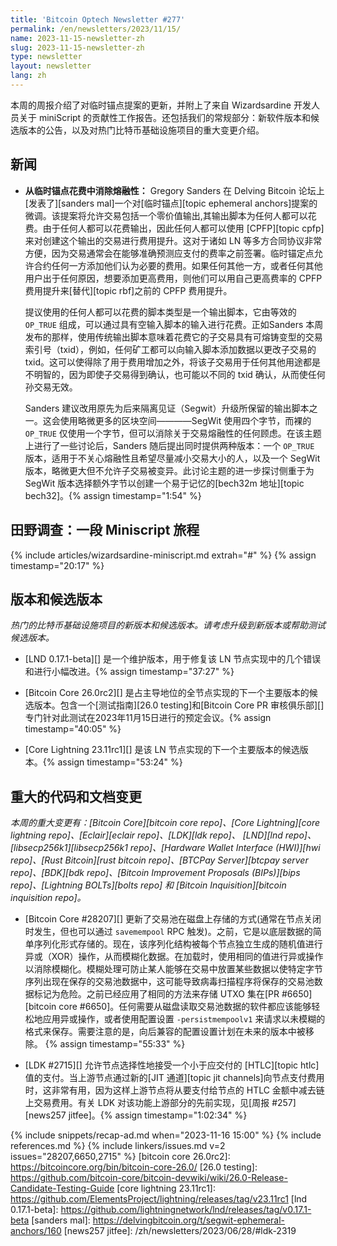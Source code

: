 ```yaml
---
title: 'Bitcoin Optech Newsletter #277'
permalink: /en/newsletters/2023/11/15/
name: 2023-11-15-newsletter-zh
slug: 2023-11-15-newsletter-zh
type: newsletter
layout: newsletter
lang: zh
---
```

本周的周报介绍了对临时锚点提案的更新，并附上了来自 Wizardsardine 开发人员关于 miniScript 的贡献性工作报告。还包括我们的常规部分：新软件版本和候选版本的公告，以及对热门比特币基础设施项目的重大变更介绍。

## 新闻

- **从临时锚点花费中消除熔融性：** Gregory Sanders 在 Delving Bitcoin 论坛上[发表了][sanders mal]一个对[临时锚点][topic ephemeral anchors]提案的微调。该提案将允许交易包括一个零价值输出,其输出脚本为任何人都可以花费。由于任何人都可以花费输出，因此任何人都可以使用 [CPFP][topic cpfp] 来对创建这个输出的交易进行费用提升。这对于诸如 LN 等多方合同协议非常方便，因为交易通常会在能够准确预测应支付的费率之前签署。临时锚定点允许合约任何一方添加他们认为必要的费用。如果任何其他一方，或者任何其他用户出于任何原因，想要添加更高费用，则他们可以用自己更高费率的 CPFP 费用提升来[替代][topic rbf]之前的 CPFP 费用提升。

    提议使用的任何人都可以花费的脚本类型是一个输出脚本，它由等效的 `OP_TRUE` 组成，可以通过具有空输入脚本的输入进行花费。正如Sanders 本周发布的那样，使用传统输出脚本意味着花费它的子交易具有可熔铸变型的交易索引号（txid），例如，任何矿工都可以向输入脚本添加数据以更改子交易的 txid。这可以使得除了用于费用增加之外，将该子交易用于任何其他用途都是不明智的，因为即使子交易得到确认，也可能以不同的 txid 确认，从而使任何孙交易无效。

    Sanders 建议改用原先为后来隔离见证（Segwit）升级所保留的输出脚本之一。这会使用略微更多的区块空间————SegWit 使用四个字节，而裸的 `OP_TRUE` 仅使用一个字节，但可以消除关于交易熔融性的任何顾虑。在该主题上进行了一些讨论后，Sanders 随后提出同时提供两种版本：一个 `OP_TRUE` 版本，适用于不关心熔融性且希望尽量减小交易大小的人，以及一个 SegWit 版本，略微更大但不允许子交易被变异。此讨论主题的进一步探讨侧重于为 SegWit 版本选择额外字节以创建一个易于记忆的[bech32m 地址][topic bech32]。{% assign timestamp="1:54" %}

## 田野调查：一段 Miniscript 旅程

{% include articles/wizardsardine-miniscript.md extrah="#" %} {% assign timestamp="20:17" %}

## 版本和候选版本

*热门的比特币基础设施项目的新版本和候选版本。请考虑升级到新版本或帮助测试候选版本。*

- [LND 0.17.1-beta][] 是一个维护版本，用于修复该 LN 节点实现中的几个错误和进行小幅改进。{% assign timestamp="37:27" %}

- [Bitcoin Core 26.0rc2][] 是占主导地位的全节点实现的下一个主要版本的候选版本。包含一个[测试指南][26.0 testing]和[Bitcoin Core PR 审核俱乐部][]专门针对此测试在2023年11月15日进行的预定会议。{% assign timestamp="40:05" %}

- [Core Lightning 23.11rc1][] 是该 LN 节点实现的下一个主要版本的候选版本。{% assign timestamp="53:24" %}

## 重大的代码和文档变更

*本周的重大变更有：[Bitcoin Core][bitcoin core repo]、[Core
Lightning][core lightning repo]、[Eclair][eclair repo]、[LDK][ldk repo]、
[LND][lnd repo]、[libsecp256k1][libsecp256k1 repo]、[Hardware Wallet
Interface (HWI)][hwi repo]、[Rust Bitcoin][rust bitcoin repo]、[BTCPay
Server][btcpay server repo]、[BDK][bdk repo]、[Bitcoin Improvement
Proposals (BIPs)][bips repo]、[Lightning BOLTs][bolts repo] 和 [Bitcoin Inquisition][bitcoin inquisition repo]。*

- [Bitcoin Core #28207][] 更新了交易池在磁盘上存储的方式(通常在节点关闭时发生，但也可以通过 `savemempool` RPC 触发)。之前，它是以底层数据的简单序列化形式存储的。现在，该序列化结构被每个节点独立生成的随机值进行异或（XOR）操作，从而模糊化数据。在加载时，使用相同的值进行异或操作以消除模糊化。模糊处理可防止某人能够在交易中放置某些数据以使特定字节序列出现在保存的交易池数据中，这可能导致病毒扫描程序将保存的交易池数据标记为危险。之前已经应用了相同的方法来存储 UTXO 集在[PR #6650][bitcoin core #6650]。任何需要从磁盘读取交易池数据的软件都应该能够轻松地应用异或操作，或者使用配置设置 `-persistmempoolv1` 来请求以未模糊的格式来保存。需要注意的是，向后兼容的配置设置计划在未来的版本中被移除。 {% assign timestamp="55:33" %}

- [LDK #2715][] 允许节点选择性地接受一个小于应交付的 [HTLC][topic htlc]值的支付。当上游节点通过新的[JIT 通道][topic jit channels]向节点支付费用时，这非常有用，因为这样上游节点将从要支付给节点的 HTLC 金额中减去链上交易费用。有关 LDK 对该功能上游部分的先前实现，见[周报 #257][news257 jitfee]。{% assign timestamp="1:02:34" %}

{% include snippets/recap-ad.md when="2023-11-16 15:00" %}
{% include references.md %}
{% include linkers/issues.md v=2 issues="28207,6650,2715" %}
[bitcoin core 26.0rc2]: https://bitcoincore.org/bin/bitcoin-core-26.0/
[26.0 testing]: https://github.com/bitcoin-core/bitcoin-devwiki/wiki/26.0-Release-Candidate-Testing-Guide
[core lightning 23.11rc1]: https://github.com/ElementsProject/lightning/releases/tag/v23.11rc1
[lnd 0.17.1-beta]: https://github.com/lightningnetwork/lnd/releases/tag/v0.17.1-beta
[sanders mal]: https://delvingbitcoin.org/t/segwit-ephemeral-anchors/160
[news257 jitfee]: /zh/newsletters/2023/06/28/#ldk-2319
